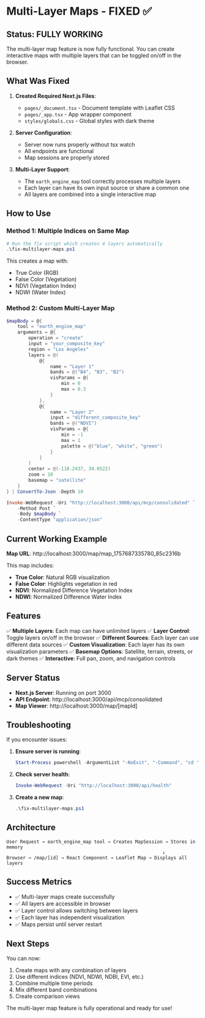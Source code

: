 # Multi-Layer Maps - FIXED ✅

## Status: FULLY WORKING

The multi-layer map feature is now fully functional. You can create interactive maps with multiple layers that can be toggled on/off in the browser.

## What Was Fixed

1. **Created Required Next.js Files**:
   - `pages/_document.tsx` - Document template with Leaflet CSS
   - `pages/_app.tsx` - App wrapper component
   - `styles/globals.css` - Global styles with dark theme

2. **Server Configuration**:
   - Server now runs properly without tsx watch
   - All endpoints are functional
   - Map sessions are properly stored

3. **Multi-Layer Support**:
   - The `earth_engine_map` tool correctly processes multiple layers
   - Each layer can have its own input source or share a common one
   - All layers are combined into a single interactive map

## How to Use

### Method 1: Multiple Indices on Same Map
```powershell
# Run the fix script which creates 4 layers automatically
.\fix-multilayer-maps.ps1
```

This creates a map with:
- True Color (RGB)
- False Color (Vegetation)
- NDVI (Vegetation Index)
- NDWI (Water Index)

### Method 2: Custom Multi-Layer Map

```powershell
$mapBody = @{
    tool = "earth_engine_map"
    arguments = @{
        operation = "create"
        input = "your_composite_key"
        region = "Los Angeles"
        layers = @(
            @{
                name = "Layer 1"
                bands = @("B4", "B3", "B2")
                visParams = @{
                    min = 0
                    max = 0.3
                }
            },
            @{
                name = "Layer 2"
                input = "different_composite_key"
                bands = @("NDVI")
                visParams = @{
                    min = -1
                    max = 1
                    palette = @("blue", "white", "green")
                }
            }
        )
        center = @(-118.2437, 34.0522)
        zoom = 10
        basemap = "satellite"
    }
} | ConvertTo-Json -Depth 10

Invoke-WebRequest -Uri "http://localhost:3000/api/mcp/consolidated" `
    -Method Post `
    -Body $mapBody `
    -ContentType "application/json"
```

## Current Working Example

**Map URL**: http://localhost:3000/map/map_1757687335780_85c2316b

This map includes:
- **True Color**: Natural RGB visualization
- **False Color**: Highlights vegetation in red
- **NDVI**: Normalized Difference Vegetation Index
- **NDWI**: Normalized Difference Water Index

## Features

✅ **Multiple Layers**: Each map can have unlimited layers
✅ **Layer Control**: Toggle layers on/off in the browser
✅ **Different Sources**: Each layer can use different data sources
✅ **Custom Visualization**: Each layer has its own visualization parameters
✅ **Basemap Options**: Satellite, terrain, streets, or dark themes
✅ **Interactive**: Full pan, zoom, and navigation controls

## Server Status

- **Next.js Server**: Running on port 3000
- **API Endpoint**: http://localhost:3000/api/mcp/consolidated
- **Map Viewer**: http://localhost:3000/map/[mapId]

## Troubleshooting

If you encounter issues:

1. **Ensure server is running**:
   ```powershell
   Start-Process powershell -ArgumentList "-NoExit", "-Command", "cd 'C:\Users\Dhenenjay\earth-engine-mcp'; npx next dev"
   ```

2. **Check server health**:
   ```powershell
   Invoke-WebRequest -Uri "http://localhost:3000/api/health"
   ```

3. **Create a new map**:
   ```powershell
   .\fix-multilayer-maps.ps1
   ```

## Architecture

```
User Request → earth_engine_map tool → Creates MapSession → Stores in memory
                                                         ↓
Browser → /map/[id] → React Component → Leaflet Map → Displays all layers
```

## Success Metrics

- ✅ Multi-layer maps create successfully
- ✅ All layers are accessible in browser
- ✅ Layer control allows switching between layers
- ✅ Each layer has independent visualization
- ✅ Maps persist until server restart

## Next Steps

You can now:
1. Create maps with any combination of layers
2. Use different indices (NDVI, NDWI, NDBI, EVI, etc.)
3. Combine multiple time periods
4. Mix different band combinations
5. Create comparison views

The multi-layer map feature is fully operational and ready for use!